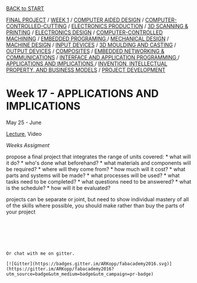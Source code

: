 [BACK to START](../)

[FINAL PROJECT](../final) / [WEEK 1](../week1) / [COMPUTER AIDED DESIGN](../week2) / [COMPUTER-CONTROLLED-CUTTING](../week3) / [ELECTRONICS PRODUCTION](../week4) / [3D SCANNING & PRINTING](../week5) / [ELECTRONICS DESIGN](../week6)  / [COMPUTER-CONTROLLED MACHINING](../week7) / [EMBEDDED PROGRAMING ](../week8) / [MECHANICAL DESIGN](../week9) / [MACHINE DESIGN](../week10) / [INPUT DEVICES](../week11) / [3D MOULDING AND CASTING](../week12) / [OUTPUT DEVICES](../week13) / [COMPOSITES](../week14) / [EMBEDDED NETWORKING & COMMUNICATIONS](../week15) / [INTERFACE AND APPLICATION PROGRAMMING ](../week16) / [APPLICATIONS AND IMPLICATIONS ](../week17) / [INVENTION, INTELLECTUAL PROPERTY, AND BUSINESS MODELS](../week18) / [PROJECT DEVELOPMENT ](../week19)


# Week 17 - APPLICATIONS AND IMPLICATIONS

May 25 - June 


[Lecture](http://academy.cba.mit.edu/classes/interface_application_programming/index.html), Video



*Weeks Assigment*  

propose a final project that integrates the range of units covered:
      * what will it do?
      * who's done what beforehand?
      * what materials and components will be required?
      * where will they come from?
      * how much will it cost?
      * what parts and systems will be made?
      * what processes will be used?
      * what tasks need to be completed?
      * what questions need to be answered?
      * what is the schedule?
      * how will it be evaluated?
 
projects can be separate or joint, but need to show individual mastery of all of the skills
   where possible, you should make rather than buy the parts of your project
~~~






Or chat with me on gitter.

[![Gitter](https://badges.gitter.im/ARKopp/fabacademy2016.svg)](https://gitter.im/ARKopp/fabacademy2016?utm_source=badge&utm_medium=badge&utm_campaign=pr-badge)